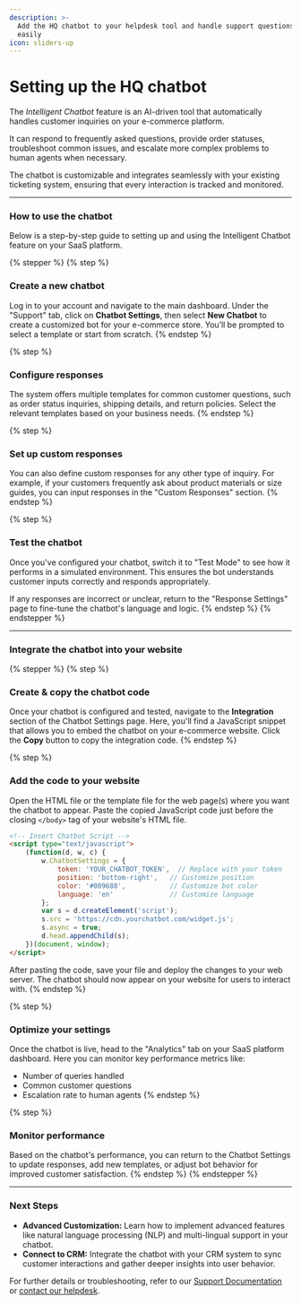 ```yaml
---
description: >-
  Add the HQ chatbot to your helpdesk tool and handle support questions more
  easily
icon: sliders-up
---
```


# Setting up the HQ chatbot

The _Intelligent Chatbot_ feature is an AI-driven tool that automatically handles customer inquiries on your e-commerce platform.&#x20;

It can respond to frequently asked questions, provide order statuses, troubleshoot common issues, and escalate more complex problems to human agents when necessary.

The chatbot is customizable and integrates seamlessly with your existing ticketing system, ensuring that every interaction is tracked and monitored.

***

### **How to use the chatbot**

Below is a step-by-step guide to setting up and using the Intelligent Chatbot feature on your SaaS platform.

{% stepper %}
{% step %}
### Create a new chatbot

Log in to your account and navigate to the main dashboard. Under the "Support" tab, click on **Chatbot Settings**, then select **New Chatbot** to create a customized bot for your e-commerce store. You’ll be prompted to select a template or start from scratch.
{% endstep %}

{% step %}
### Configure responses

The system offers multiple templates for common customer questions, such as order status inquiries, shipping details, and return policies. Select the relevant templates based on your business needs.
{% endstep %}

{% step %}
### Set up custom responses

You can also define custom responses for any other type of inquiry. For example, if your customers frequently ask about product materials or size guides, you can input responses in the "Custom Responses" section.
{% endstep %}

{% step %}
### Test the chatbot

Once you've configured your chatbot, switch it to "Test Mode" to see how it performs in a simulated environment. This ensures the bot understands customer inputs correctly and responds appropriately.

If any responses are incorrect or unclear, return to the "Response Settings" page to fine-tune the chatbot's language and logic.
{% endstep %}
{% endstepper %}

***

### **Integrate the chatbot into your website**

{% stepper %}
{% step %}
### Create & copy the chatbot code

Once your chatbot is configured and tested, navigate to the **Integration** section of the Chatbot Settings page. Here, you'll find a JavaScript snippet that allows you to embed the chatbot on your e-commerce website. Click the **Copy** button to copy the integration code.
{% endstep %}

{% step %}
### Add the code to your website

Open the HTML file or the template file for the web page(s) where you want the chatbot to appear. Paste the copied JavaScript code just before the closing `</body>` tag of your website's HTML file.

```html
<!-- Insert Chatbot Script -->
<script type="text/javascript">
    (function(d, w, c) {
        w.ChatbotSettings = {
            token: 'YOUR_CHATBOT_TOKEN',  // Replace with your token
            position: 'bottom-right',   // Customize position
            color: '#009688',           // Customize bot color
            language: 'en'              // Customize language
        };
        var s = d.createElement('script');
        s.src = 'https://cdn.yourchatbot.com/widget.js';
        s.async = true;
        d.head.appendChild(s);
    })(document, window);
</script>
```

After pasting the code, save your file and deploy the changes to your web server. The chatbot should now appear on your website for users to interact with.
{% endstep %}

{% step %}
### Optimize your settings

Once the chatbot is live, head to the "Analytics" tab on your SaaS platform dashboard. Here you can monitor key performance metrics like:

* Number of queries handled
* Common customer questions
* Escalation rate to human agents
{% endstep %}

{% step %}
### Monitor performance

Based on the chatbot's performance, you can return to the Chatbot Settings to update responses, add new templates, or adjust bot behavior for improved customer satisfaction.
{% endstep %}
{% endstepper %}

***

### **Next Steps**

* **Advanced Customization:** Learn how to implement advanced features like natural language processing (NLP) and multi-lingual support in your chatbot.
* **Connect to CRM:** Integrate the chatbot with your CRM system to sync customer interactions and gather deeper insights into user behavior.

For further details or troubleshooting, refer to our [Support Documentation](https://app.gitbook.com/o/d8f63b60-89ae-11e7-8574-5927d48c4877/s/zq8ynchcecIscc4uulgN/) or [contact our helpdesk](https://app.gitbook.com/o/d8f63b60-89ae-11e7-8574-5927d48c4877/s/zq8ynchcecIscc4uulgN/).
